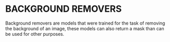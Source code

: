 # BACKGROUND REMOVERS

Background removers are models that were trained for the task of removing the background of an image, these models can also return a mask than can be used for other purposes.

